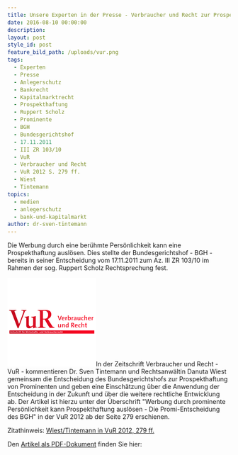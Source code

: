 ```yaml
---
title: Unsere Experten in der Presse - Verbraucher und Recht zur Prospekthaftung von Prominenten
date: 2016-08-10 00:00:00
description:
layout: post
style_id: post
feature_bild_path: /uploads/vur.png
tags:
  - Experten
  - Presse
  - Anlegerschutz
  - Bankrecht
  - Kapitalmarktrecht
  - Prospekthaftung
  - Ruppert Scholz
  - Prominente
  - BGH
  - Bundesgerichtshof
  - 17.11.2011
  - III ZR 103/10
  - VuR
  - Verbraucher und Recht
  - VuR 2012 S. 279 ff.
  - Wiest
  - Tintemann
topics:
  - medien
  - anlegerschutz
  - bank-und-kapitalmarkt
author: dr-sven-tintemann
---
```



Die Werbung durch eine berühmte Persönlichkeit kann eine Prospekthaftung auslösen. Dies stellte der Bundesgerichtshof - BGH - bereits in seiner Entscheidung vom 17.11.2011 zum Az. III ZR 103/10 im Rahmen der sog. Ruppert Scholz Rechtsprechung fest.

[![VUR Logo - Fremde Marke](/uploads/versions/vur---x----200-200x---.png)](http://tintemann.de/wp-content/uploads/2011/01/VuR-2012-279-ff.-Prominentenhaftung-bei-Werbung-für-Fonds.pdf)In der Zeitschrift Verbraucher und Recht - VuR - kommentieren Dr. Sven Tintemann und Rechtsanwältin Danuta Wiest gemeinsam die Entscheidung des Bundesgerichtshofs zur Prospekthaftung von Prominenten und geben eine Einschätzung über die Anwendung der Entscheidung in der Zukunft und über die weitere rechtliche Entwicklung ab. Der Artikel ist hierzu unter der Überschrift "Werbung durch prominente Persönlichkeit kann Prospekthaftung auslösen - Die Promi-Entscheidung des BGH" in der VuR 2012 ab der Seite 279 erschienen.

Zitathinweis: [Wiest/Tintemann in VuR 2012, 279 ff.](http://tintemann.de/wp-content/uploads/2011/01/VuR-2012-279-ff.-Prominentenhaftung-bei-Werbung-für-Fonds.pdf)

Den [Artikel als PDF-Dokument](http://tintemann.de/wp-content/uploads/2011/01/VuR-2012-279-ff.-Prominentenhaftung-bei-Werbung-für-Fonds.pdf) finden Sie hier: